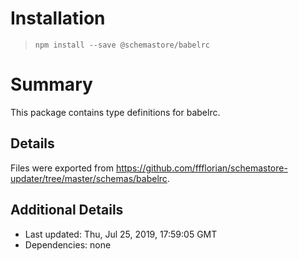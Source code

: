 # Installation
> `npm install --save @schemastore/babelrc`

# Summary
This package contains type definitions for babelrc.

## Details
Files were exported from https://github.com/ffflorian/schemastore-updater/tree/master/schemas/babelrc.

## Additional Details
* Last updated: Thu, Jul 25, 2019, 17:59:05 GMT
* Dependencies: none
